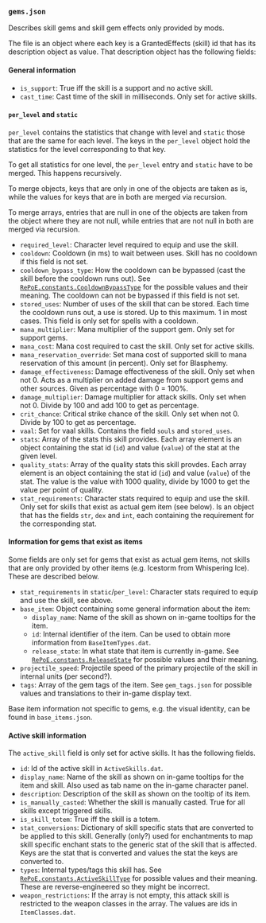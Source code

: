 ### `gems.json`

Describes skill gems and skill gem effects only provided by mods.

The file is an object where each key is a GrantedEffects (skill) id that has its
description object as value. That description object has the following fields:

#### General information

- `is_support`: True iff the skill is a support and no active skill.
- `cast_time`: Cast time of the skill in milliseconds. Only set for active skills.

#### `per_level` and `static`

`per_level` contains the statistics that change with level and `static` those that
are the same for each level. The keys in the `per_level` object hold the
statistics for the level corresponding to that key.

To get all statistics for one level, the `per_level` entry and `static`
have to be merged. This happens recursively.

To merge objects, keys that are only in one of the objects are taken as is, while the
values for keys that are in both are merged via recursion.

To merge arrays, entries that are null in one of the objects are taken from the object
where they are not null, while entries that are not null in both are merged via
recursion.

- `required_level`: Character level required to equip and use the skill.
- `cooldown`: Cooldown (in ms) to wait between uses. Skill has no cooldown if this field
  is not set.
- `cooldown_bypass_type`: How the cooldown can be bypassed (cast the skill before the
  cooldown runs out). See
  [`RePoE.constants.CooldownBypassType`](https://github.com/brather1ng/RePoE/blob/master/RePoE/constants.py#L133)
  for the possible values and their meaning. The cooldown can not be bypassed if this
  field is not set.
- `stored_uses`: Number of uses of the skill that can be stored. Each time the cooldown
  runs out, a use is stored. Up to this maximum. 1 in most cases. This field is only
  set for spells with a cooldown.
- `mana_multiplier`: Mana multiplier of the support gem. Only set for support gems.
- `mana_cost`: Mana cost required to cast the skill. Only set for active skills.
- `mana_reservation_override`: Set mana cost of supported skill to mana reservation
  of this amount (in percent). Only set for Blasphemy.
- `damage_effectiveness`: Damage effectiveness of the skill. Only set when not 0.
  Acts as a multiplier on added damage from support gems and other sources.
  Given as percentage with 0 = 100%.
- `damage_multiplier`: Damage multiplier for attack skills. Only set when not 0.
  Divide by 100 and add 100 to get as percentage.
- `crit_chance`: Critical strike chance of the skill. Only set when not 0.
  Divide by 100 to get as percentage.
- `vaal`: Set for vaal skills. Contains the field `souls` and `stored_uses`.
- `stats`: Array of the stats this skill provides. Each array element is an object
  containing the stat id (`id`) and value (`value`) of the stat at the given level.
- `quality_stats`: Array of the quality stats this skill provdes. Each array element 
  is an object containing the stat id (`id`) and value (`value`) of the stat. The
  value is the value with 1000 quality, divide by 1000 to get the value per
  point of quality.
- `stat_requirements`: Character stats required to equip and use the skill.
  Only set for skills that exist as actual gem item (see below).
  Is an object that has the fields `str`, `dex` and `int`, each containing the
  requirement for the corresponding stat.

#### Information for gems that exist as items

Some fields are only set for gems that exist as actual gem items, not skills that
are only provided by other items (e.g. Icestorm from Whispering Ice). These are
described below.

- `stat_requirements` in `static`/`per_level`: Character stats required to equip and
  use the skill, see above.
- `base_item`: Object containing some general information about the item:
  * `display_name`: Name of the skill as shown on in-game tooltips for the
    item.
  * `id`: Internal identifier of the item. Can be used to obtain more information
    from `BaseItemTypes.dat`.
  * `release_state`: In what state that item is currently in-game. See
    [`RePoE.constants.ReleaseState`](https://github.com/brather1ng/RePoE/blob/master/RePoE/constants.py#L173)
    for possible values and their meaning. 
- `projectile_speed`: Projectile speed of the primary projectile of the skill
  in internal units (per second?).
- `tags`: Array of the gem tags of the item. See `gem_tags.json` for possible
  values and translations to their in-game display text.

Base item information not specific to gems, e.g. the visual identity, can be found in
`base_items.json`.

#### Active skill information

The `active_skill` field is only set for active skills. It has the following fields.

- `id`: Id of the active skill in `ActiveSkills.dat`. 
- `display_name`: Name of the skill as shown on in-game tooltips for the item and
  skill. Also used as tab name on the in-game character panel.
- `description`: Description of the skill as shown on the tooltip of its item.
- `is_manually_casted`: Whether the skill is manually casted. True for all skills
  except triggered skills.
- `is_skill_totem`: True iff the skill is a totem.
- `stat_conversions`: Dictionary of skill specific stats that are converted to be
   applied to this skill. Generally (only?) used for enchantments to map skill
   specific enchant stats to the generic stat of the skill that is affected. Keys
   are the stat that is converted and values the stat the keys are converted to.
- `types`: Internal types/tags this skill has. See
   [`RePoE.constants.ActiveSkillType`](https://github.com/brather1ng/RePoE/blob/master/RePoE/constants.py#L5)
   for possible values and their meaning. These are reverse-engineered so they
   might be incorrect.
- `weapon_restrictions`: If the array is not empty, this attack skill is restricted
   to the weapon classes in the array. The values are ids in `ItemClasses.dat`.
